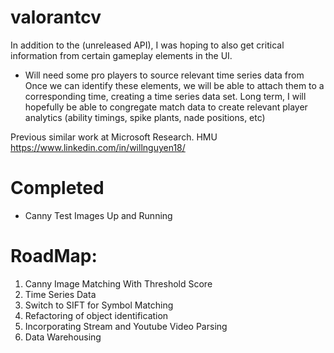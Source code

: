 # valorantcv
In addition to the (unreleased API), I was hoping to also get critical information from certain gameplay elements in the UI.
* Will need some pro players to source relevant time series data from
Once we can identify these elements, we will be able to attach them to a corresponding time, creating a time series data set.
Long term, I will hopefully be able to congregate match data to create relevant player analytics (ability timings, spike plants, nade positions, etc)

Previous similar work at Microsoft Research. 
HMU https://www.linkedin.com/in/willnguyen18/

# Completed
* Canny Test Images Up and Running

# RoadMap:
1. Canny Image Matching With Threshold Score
2. Time Series Data
3. Switch to SIFT for Symbol Matching
4. Refactoring of object identification
5. Incorporating Stream and Youtube Video Parsing
6. Data Warehousing